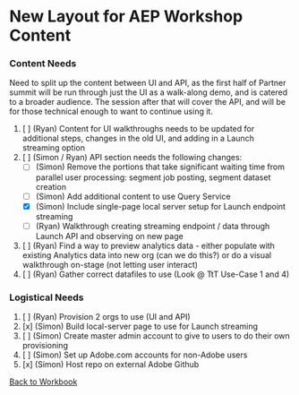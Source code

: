 # New Layout for AEP Workshop Content

### Content Needs

Need to split up the content between UI and API, as the first half of Partner summit will be run through just the UI as a walk-along demo, and is catered to a broader audience. The session after that will cover the API, and will be for those technical enough to want to continue using it.

1. [ ] \(Ryan) Content for UI walkthroughs needs to be updated for additional steps, changes in the old UI, and adding in a Launch streaming option
1. [ ] \(Simon / Ryan) API section needs the following changes:
   - [ ] \(Simon) Remove the portions that take significant waiting time from parallel user processing: segment job posting, segment dataset creation
   - [ ] \(Simon) Add additional content to use Query Service
   - [x] \(Simon) Include single-page local server setup for Launch endpoint streaming
   - [ ] \(Ryan) Walkthrough creating streaming endpoint / data through Launch API and observing on new page
1. [ ] \(Ryan) Find a way to preview analytics data - either populate with existing Analytics data into new org (can we do this?) or do a visual walkthrough on-stage (not letting user interact)
1. [ ] \(Ryan) Gather correct datafiles to use (Look @ TtT Use-Case 1 and 4)

### Logistical Needs

1. [ ] \(Ryan) Provision 2 orgs to use (UI and API)
1. [x] \(Simon) Build local-server page to use for Launch streaming
1. [ ] \(Simon) Create master admin account to give to users to do their own provisioning
1. [ ] \(Simon) Set up Adobe.com accounts for non-Adobe users
1. [x] \(Simon) Host repo on external Adobe Github

[Back to Workbook](/README.md)
